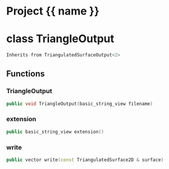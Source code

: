 <script setup>
import {useRoute} from 'vitepress'
const {path} = useRoute()
const tokens = path.split('/')
const words = tokens[2].split('-');
for (let i = 0; i < words.length; i++) {
    words[i] = words[i].charAt(0).toUpperCase() + words[i].slice(1);
    words[i] = words[i].replace('geode', 'Geode')
}
const name = words.join('-');
</script>
# Project {{ name }}

# class TriangleOutput


```cpp
Inherits from TriangulatedSurfaceOutput<2>
```



## Functions

### TriangleOutput

```cpp
public void TriangleOutput(basic_string_view filename)
```


### extension

```cpp
public basic_string_view extension()
```


### write

```cpp
public vector write(const TriangulatedSurface2D & surface)
```




